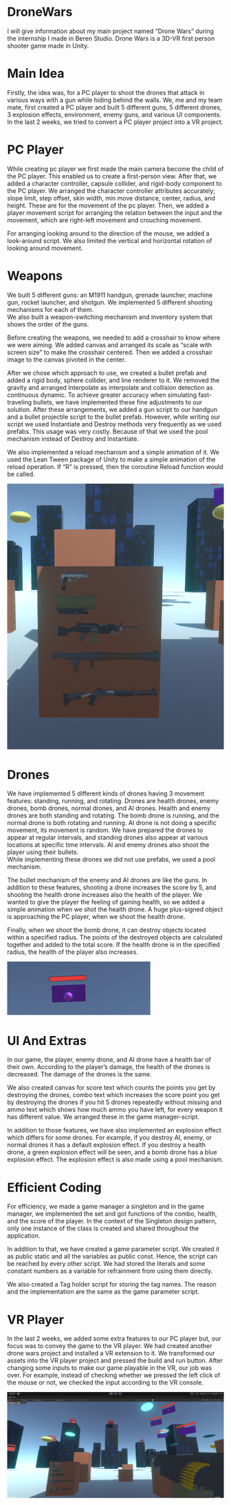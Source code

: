 # DroneWars

I will give information about my main project named “Drone Wars” during the internship I made in Beren Studio.
Drone Wars is a 3D-VR first person shooter game made in Unity. 

# Main Idea

Firstly, the idea was, for a PC player to shoot the drones that attack in various ways with a gun while hiding behind the walls. 
We, me and my team mate, first created a PC player and built 5 different guns, 5 different drones, 3 explosion effects, environment, enemy guns, and various UI components. 
In the last 2 weeks, we tried to convert a PC player project into a VR project.

# PC Player

While creating pc player we first made the main camera become the child of the PC player. This enabled us to create a first-person view. After that, we added a character controller, capsule collider, and rigid-body component to the PC player. We arranged the character controller attributes accurately; slope limit, step offset, skin width, min move distance, center, radius, and height. These are for the movement of the pc player. Then, we added a player movement script for arranging the relation between the input and the movement, which are right-left movement and crouching movement. 

For arranging looking around to the direction of the mouse, we added a look-around script. We also limited the vertical and horizontal rotation of looking around movement.

# Weapons

We built 5 different guns: an M1911 handgun, grenade launcher, machine gun, rocket launcher, and shotgun. We implemented 5 different shooting mechanisms for each of them.  
We also built a weapon-switching mechanism and inventory system that shows the order of the guns.  

Before creating the weapons, we needed to add a crosshair to know where we were aiming. We added canvas and arranged its scale as “scale with screen size” to make the crosshair centered.  Then we added a crosshair image to the canvas pivoted in the center. 

After we chose which approach to use, we created a bullet prefab and added a rigid body, sphere collider, and line renderer to it. We removed the gravity and arranged Interpolate as interpolate and collision detection as continuous dynamic. To achieve greater accuracy when simulating fast-traveling bullets, we have implemented these fine adjustments to our solution. After these arrangements, we added a gun script to our handgun and a bullet projectile script to the bullet prefab. However, while writing our script we used Instantiate and Destroy methods very frequently as we used prefabs. This usage was very costly. Because of that we used the pool mechanism instead of Destroy and Instantiate. 

We also implemented a reload mechanism and a simple animation of it. We used the Lean Tween package of Unity to make a simple animation of the reload operation. 
If “R” is pressed, then the coroutine Reload function would be called.  

![image](https://github.com/beyzacapraz/DroneWars/blob/main/image%20(2).png?raw=true)

# Drones

We have implemented 5 different kinds of drones having 3 movement features: standing, running, and rotating. Drones are health drones, enemy drones, bomb drones, normal drones, and AI drones.  Health and enemy drones are both standing and rotating. The bomb drone is running, and the normal drone is both rotating and running. AI drone is not doing a specific movement, its movement is random. We have prepared the drones to appear at regular intervals, and standing drones also appear at various locations at specific time intervals. AI and enemy drones also shoot the player using their bullets.  
While implementing these drones we did not use prefabs, we used a pool mechanism.  

The bullet mechanism of the enemy and AI drones are like the guns. In addition to these features, shooting a drone increases the score by 5, and shooting the health drone increases also the health of the player. We wanted to give the player the feeling of gaining health, so we added a simple animation when we shot the health drone. A huge plus-signed object is approaching the PC player, when we shoot the health drone.  

Finally, when we shoot the bomb drone, it can destroy objects located within a specified radius. The points of the destroyed objects are calculated together and added to the total score. If the health drone is in the specified radius, the health of the player also increases.  

![AI_drone](https://github.com/beyzacapraz/DroneWars/blob/main/image%20(3).png?raw=true)  

# UI And Extras

In our game, the player, enemy drone, and AI drone have a health bar of their own. According to the player’s damage, the health of the drones is decreased. The damage of the drones is the same. 

We also created canvas for score text which counts the points you get by destroying the drones, combo text which increases the score point you get by destroying the drones if you hit 5 drones repeatedly without missing and ammo text which shows how much ammo you have left, for every weapon it has different value. We arranged these in the game manager-script. 

In addition to those features, we have also implemented an explosion effect which differs for some drones. For example, if you destroy AI, enemy, or normal drones it has a default explosion effect. If you destroy a health drone, a green explosion effect will be seen, and a bomb drone has a blue explosion effect. The explosion effect is also made using a pool mechanism.  

# Efficient Coding

For efficiency, we made a game manager a singleton and in the game manager, we implemented the set and got functions of the combo, health, and the score of the player. In the context of the Singleton design pattern, only one instance of the class is created and shared throughout the application. 

In addition to that, we have created a game parameter script. We created it as public static and all the variables as public const. Hence, the script can be reached by every other script. We had stored the literals and some constant numbers as a variable for refrainment from using them directly.  

We also created a Tag holder script for storing the tag names. The reason and the implementation are the same as the game parameter script. 


# VR Player

In the last 2 weeks, we added some extra features to our PC player but, our focus was to convey the game to the VR player. We had created another drone wars project and installed a VR extension to it. We transformed our assets into the VR player project and pressed the build and run button. After changing some inputs to make our game playable in the VR, our job was over. For example, instead of checking whether we pressed the left click of the mouse or not, we checked the input according to the VR console. 

![drone_wars](https://github.com/beyzacapraz/DroneWars/blob/main/image%20(1).png?raw=true)
